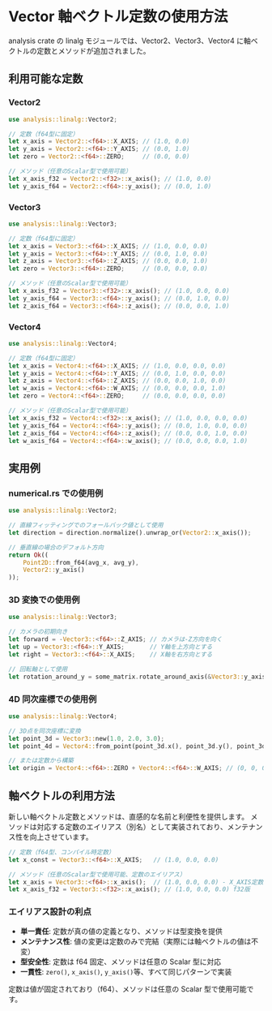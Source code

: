 # Vector 軸ベクトル定数の使用方法

analysis crate の linalg モジュールでは、Vector2、Vector3、Vector4 に軸ベクトルの定数とメソッドが追加されました。

## 利用可能な定数

### Vector2

```rust
use analysis::linalg::Vector2;

// 定数（f64型に固定）
let x_axis = Vector2::<f64>::X_AXIS; // (1.0, 0.0)
let y_axis = Vector2::<f64>::Y_AXIS; // (0.0, 1.0)
let zero = Vector2::<f64>::ZERO;     // (0.0, 0.0)

// メソッド（任意のScalar型で使用可能）
let x_axis_f32 = Vector2::<f32>::x_axis(); // (1.0, 0.0)
let y_axis_f64 = Vector2::<f64>::y_axis(); // (0.0, 1.0)
```

### Vector3

```rust
use analysis::linalg::Vector3;

// 定数（f64型に固定）
let x_axis = Vector3::<f64>::X_AXIS; // (1.0, 0.0, 0.0)
let y_axis = Vector3::<f64>::Y_AXIS; // (0.0, 1.0, 0.0)
let z_axis = Vector3::<f64>::Z_AXIS; // (0.0, 0.0, 1.0)
let zero = Vector3::<f64>::ZERO;     // (0.0, 0.0, 0.0)

// メソッド（任意のScalar型で使用可能）
let x_axis_f32 = Vector3::<f32>::x_axis(); // (1.0, 0.0, 0.0)
let y_axis_f64 = Vector3::<f64>::y_axis(); // (0.0, 1.0, 0.0)
let z_axis_f64 = Vector3::<f64>::z_axis(); // (0.0, 0.0, 1.0)
```

### Vector4

```rust
use analysis::linalg::Vector4;

// 定数（f64型に固定）
let x_axis = Vector4::<f64>::X_AXIS; // (1.0, 0.0, 0.0, 0.0)
let y_axis = Vector4::<f64>::Y_AXIS; // (0.0, 1.0, 0.0, 0.0)
let z_axis = Vector4::<f64>::Z_AXIS; // (0.0, 0.0, 1.0, 0.0)
let w_axis = Vector4::<f64>::W_AXIS; // (0.0, 0.0, 0.0, 1.0)
let zero = Vector4::<f64>::ZERO;     // (0.0, 0.0, 0.0, 0.0)

// メソッド（任意のScalar型で使用可能）
let x_axis_f32 = Vector4::<f32>::x_axis(); // (1.0, 0.0, 0.0, 0.0)
let y_axis_f64 = Vector4::<f64>::y_axis(); // (0.0, 1.0, 0.0, 0.0)
let z_axis_f64 = Vector4::<f64>::z_axis(); // (0.0, 0.0, 1.0, 0.0)
let w_axis_f64 = Vector4::<f64>::w_axis(); // (0.0, 0.0, 0.0, 1.0)
```

## 実用例

### numerical.rs での使用例

```rust
use analysis::linalg::Vector2;

// 直線フィッティングでのフォールバック値として使用
let direction = direction.normalize().unwrap_or(Vector2::x_axis());

// 垂直線の場合のデフォルト方向
return Ok((
    Point2D::from_f64(avg_x, avg_y),
    Vector2::y_axis()
));
```

### 3D 変換での使用例

```rust
use analysis::linalg::Vector3;

// カメラの初期向き
let forward = -Vector3::<f64>::Z_AXIS; // カメラは-Z方向を向く
let up = Vector3::<f64>::Y_AXIS;       // Y軸を上方向とする
let right = Vector3::<f64>::X_AXIS;    // X軸を右方向とする

// 回転軸として使用
let rotation_around_y = some_matrix.rotate_around_axis(&Vector3::y_axis(), angle);
```

### 4D 同次座標での使用例

```rust
use analysis::linalg::Vector4;

// 3D点を同次座標に変換
let point_3d = Vector3::new(1.0, 2.0, 3.0);
let point_4d = Vector4::from_point(point_3d.x(), point_3d.y(), point_3d.z());

// または定数から構築
let origin = Vector4::<f64>::ZERO + Vector4::<f64>::W_AXIS; // (0, 0, 0, 1)
```

## 軸ベクトルの利用方法

新しい軸ベクトル定数とメソッドは、直感的な名前と利便性を提供します。
メソッドは対応する定数のエイリアス（別名）として実装されており、メンテナンス性を向上させています。

```rust
// 定数（f64型、コンパイル時定数）
let x_const = Vector3::<f64>::X_AXIS;   // (1.0, 0.0, 0.0)

// メソッド（任意のScalar型で使用可能、定数のエイリアス）
let x_axis = Vector3::<f64>::x_axis();  // (1.0, 0.0, 0.0) - X_AXIS定数のエイリアス
let x_axis_f32 = Vector3::<f32>::x_axis(); // (1.0, 0.0, 0.0) f32版
```

### エイリアス設計の利点

- **単一責任**: 定数が真の値の定義となり、メソッドは型変換を提供
- **メンテナンス性**: 値の変更は定数のみで完結（実際には軸ベクトルの値は不変）
- **型安全性**: 定数は f64 固定、メソッドは任意の Scalar 型に対応
- **一貫性**: `zero()`, `x_axis()`, `y_axis()`等、すべて同じパターンで実装

定数は値が固定されており（f64）、メソッドは任意の Scalar 型で使用可能です。
